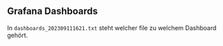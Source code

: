 ## Grafana Dashboards
In `dashboards_202309111621.txt` steht welcher file zu welchem Dashboard gehört.
